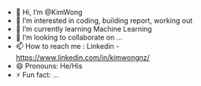- 👋 Hi, I’m @KimWong
- 👀 I’m interested in coding, building report, working out
- 🌱 I’m currently learning Machine Learning
- 💞️ I’m looking to collaborate on ...
- 📫 How to reach me : Linkedin -  https://www.linkedin.com/in/kimwongnz/
- 😄 Pronouns: He/His
- ⚡ Fun fact: ...

<!---
KimWNZ/KimWNZ is a ✨ special ✨ repository because its `README.md` (this file) appears on your GitHub profile.
You can click the Preview link to take a look at your changes.
--->
